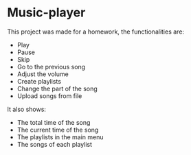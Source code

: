 # Music-player
This project was made for a homework, the functionalities are:
* Play
* Pause
* Skip
* Go to the previous song
* Adjust the volume
* Create playlists
* Change the part of the song
* Upload songs from file
  
It also shows:
* The total time of the song
* The current time of the song
* The playlists in the main menu
* The songs of each playlist
